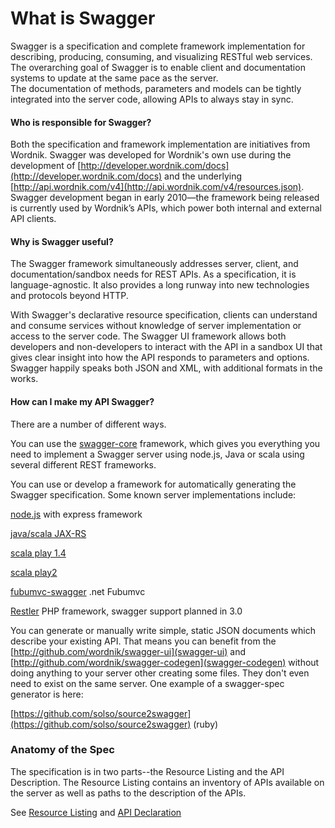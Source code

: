 What is Swagger
==========

Swagger is a specification and complete framework implementation for describing, producing, 
consuming, and visualizing RESTful web services.  The overarching goal of Swagger is to 
enable client and documentation systems to update at the same pace as the server.  
The documentation of methods, parameters and models can be tightly integrated into the 
server code, allowing APIs to always stay in sync.

#### Who is responsible for Swagger?
Both the specification and framework implementation are initiatives from Wordnik.  Swagger 
was developed for Wordnik's own use during the development of [http://developer.wordnik.com/docs](http://developer.wordnik.com/docs) 
and the underlying [http://api.wordnik.com/v4](http://api.wordnik.com/v4/resources.json).  Swagger development began in early 2010—the 
framework being released is currently used by Wordnik’s APIs, which power both internal and external API clients.

#### Why is Swagger useful?
The Swagger framework simultaneously addresses server, client, and documentation/sandbox 
needs for REST APIs.  As a specification, it is language-agnostic.  It also provides a 
long runway into new technologies and protocols beyond HTTP.

With Swagger's declarative resource specification, clients can understand and consume services 
without knowledge of server implementation or access to the server code.  The Swagger UI 
framework allows both developers and non-developers to interact with the API in 
a sandbox UI that gives clear insight into how the API responds to parameters and options.
Swagger happily speaks both JSON and XML, with additional formats in the works.

#### How can I make my API Swagger?
There are a number of different ways.  

You can use the [swagger-core](http://github.com/wordnik/swagger-core) framework,
which gives you everything you need to implement a Swagger server using node.js, Java or scala 
using several different REST frameworks.

You can use or develop a framework for automatically generating the Swagger specification.
Some known server implementations include:

[node.js](https://github.com/wordnik/swagger-node-express) with express framework

[java/scala JAX-RS](https://github.com/wordnik/swagger-core/tree/master/modules/swagger-jaxrs)

[scala play 1.4](https://github.com/wordnik/swagger-core/tree/master/modules/swagger-play)

[scala play2](https://github.com/ayush/swagger-play2)

[fubumvc-swagger](https://github.com/KevM/fubumvc-swagger) .net Fubumvc

[Restler](https://github.com/Luracast/Restler) PHP framework, swagger support planned in 3.0

You can generate or manually write simple, static JSON documents which describe your existing 
API.  That means you can benefit from the [http://github.com/wordnik/swagger-ui](swagger-ui) and [http://github.com/wordnik/swagger-codegen](swagger-codegen) without
doing anything to your server other creating some files.  They don't even need to exist on the same
server.  One example of a swagger-spec generator is here:

[https://github.com/solso/source2swagger](https://github.com/solso/source2swagger) (ruby)

### Anatomy of the Spec

The specification is in two parts--the Resource Listing and the API Description.  The
Resource Listing contains an inventory of APIs available on the server as well as paths
to the description of the APIs.

See [Resource Listing](https://github.com/wordnik/swagger-wiki/wiki/Resource-Listing) and [API Declaration](https://github.com/wordnik/swagger-wiki/wiki/API-Declaration)